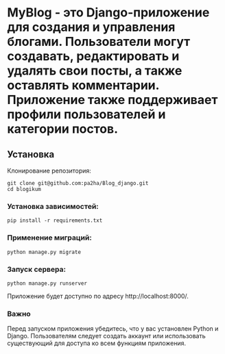 # MyBlog - это Django-приложение для создания и управления блогами. Пользователи могут создавать, редактировать и удалять свои посты, а также оставлять комментарии. Приложение также поддерживает профили пользователей и категории постов.

## Установка
Клонирование репозитория:
```
git clone git@github.com:pa2ha/Blog_django.git
cd blogikum
```
### Установка зависимостей:
```
pip install -r requirements.txt
```
### Применение миграций:
```
python manage.py migrate
```
### Запуск сервера:
```
python manage.py runserver
```
Приложение будет доступно по адресу http://localhost:8000/.

### Важно
Перед запуском приложения убедитесь, что у вас установлен Python и Django.
Пользователям следует создать аккаунт или использовать существующий для доступа ко всем функциям приложения.
